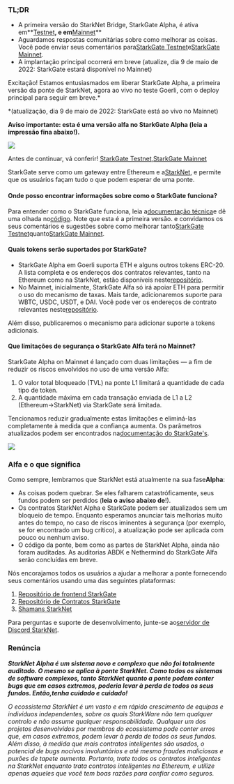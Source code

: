 ### TL;DR

* A primeira versão do StarkNet Bridge, StarkGate Alpha, é ativa em**[Testnet](https://goerli.starkgate.starknet.io/)**, e em**[Mainnet](https://starkgate.starknet.io/)**
* Aguardamos respostas comunitárias sobre como melhorar as coisas. Você pode enviar seus comentários para[StarkGate Testnet](https://forms.reform.app/starkware/StarkGate_Feedback/yhyalh)e[StarkGate Mainnet](https://forms.reform.app/TeRuSp/StarkGate-Feedback-Mainnet/bcoscx).
* A implantação principal ocorrerá em breve (atualize, dia 9 de maio de 2022: StarkGate estará disponível no Mainnet)

Excitação! Estamos entusiasmados em liberar StarkGate Alpha, a primeira versão da ponte de StarkNet, agora ao vivo no teste Goerli, com o deploy principal para seguir em breve.*

\*(atualização, dia 9 de maio de 2022: StarkGate está ao vivo no Mainnet)

**Aviso importante: esta é uma versão alfa no StarkGate Alpha (leia a impressão fina abaixo!).**

![](/assets/starkgate_01.png)

Antes de continuar, vá conferir! [StarkGate Testnet](https://goerli.starkgate.starknet.io/),[StarkGate Mainnet](https://starkgate.starknet.io/)

StarkGate serve como um gateway entre Ethereum e a[StarkNet](https://starknet.io/), e permite que os usuários façam tudo o que podem esperar de uma ponte.

#### **Onde posso encontrar informações sobre como o StarkGate funciona?**

Para entender como o StarkGate funciona, leia a[documentação técnica](https://docs.starknet.io/docs/L1%3C%3EL2%20Communication/token-bridge)e dê uma olhada no[código](https://github.com/starkware-libs/starkgate-contracts/tree/main/src/starkware/starknet/apps/starkgate). Note que esta é a primeira versão. e convidamos os seus comentários e sugestões sobre como melhorar tanto[StarkGate Testnet](https://forms.reform.app/starkware/StarkGate_Feedback/yhyalh)quanto[StarkGate Mainnet](https://forms.reform.app/TeRuSp/StarkGate-Feedback-Mainnet/bcoscx).

#### **Quais tokens serão suportados por StarkGate?**

* StarkGate Alpha em Goerli suporta ETH e alguns outros tokens ERC-20. A lista completa e os endereços dos contratos relevantes, tanto na Ethereum como na StarkNet, estão disponíveis neste[repositório](https://github.com/starkware-libs/starknet-addresses).
* No Mainnet, inicialmente, StarkGate Alfa só irá apoiar ETH para permitir o uso do mecanismo de taxas. Mais tarde, adicionaremos suporte para WBTC, USDC, USDT, e DAI. Você pode ver os endereços de contrato relevantes neste[repositório](https://github.com/starkware-libs/starknet-addresses/blob/master/bridged_tokens/mainnet.json).

Além disso, publicaremos o mecanismo para adicionar suporte a tokens adicionais.

#### **Que limitações de segurança o StarkGate Alfa terá no Mainnet?**

StarkGate Alpha on Mainnet é lançado com duas limitações — a fim de reduzir os riscos envolvidos no uso de uma versão Alfa:

1. O valor total bloqueado (TVL) na ponte L1 limitará a quantidade de cada tipo de token.
2. A quantidade máxima em cada transação enviada de L1 a L2 (Ethereum→StarkNet) via StarkGate será limitada.

Tencionamos reduzir gradualmente estas limitações e eliminá-las completamente à medida que a confiança aumenta. Os parâmetros atualizados podem ser encontrados na[documentação do StarkGate's](https://docs.starknet.io/docs/L1%3C%3EL2%20Communication/token-bridge).

![](/assets/starkgate_02.png)

### Alfa e o que significa

Como sempre, lembramos que StarkNet está atualmente na sua fase**Alpha**:

* As coisas podem quebrar. Se eles falharem catastróficamente, seus fundos podem ser perdidos (**leia o aviso abaixo de**!).
* Os contratos StarkNet Alpha e StarkGate podem ser atualizados sem um bloqueio de tempo. Enquanto esperamos anunciar tais melhorias muito antes do tempo, no caso de riscos iminentes à segurança (por exemplo, se for encontrado um bug crítico), a atualização pode ser aplicada com pouco ou nenhum aviso.
* O código da ponte, bem como as partes de StarkNet Alpha, ainda não foram auditadas. As auditorias ABDK e Nethermind do StarkGate Alfa serão concluídas em breve.

Nós encorajamos todos os usuários a ajudar a melhorar a ponte fornecendo seus comentários usando uma das seguintes plataformas:

1. [Repositório de frontend StarkGate](https://github.com/starkware-libs/starkgate-frontend)
2. [Repositório de Contratos StarkGate](https://github.com/starkware-libs/starkgate-contracts/tree/main/src/starkware/starknet/apps/starkgate)
3. [Shamans StarkNet](http://community.starknet.io/)

Para perguntas e suporte de desenvolvimento, junte-se ao[servidor de Discord StarkNet](https://discord.gg/uJ9HZTUk2Y).

### Renúncia

***StarkNet Alpha é um sistema novo e complexo que não foi totalmente auditado. O mesmo se aplica à ponte StarkNet. Como todos os sistemas de software complexos, tanto StarkNet quanto a ponte podem conter bugs que em casos extremos, poderia levar à perda de todos os seus fundos. Então,***tenha cuidado e cuidado!******

*O ecossistema StarkNet é um vasto e em rápido crescimento de equipas e indivíduos independentes, sobre os quais StarkWare não tem qualquer controlo e não assume qualquer responsabilidade. Qualquer um dos projetos desenvolvidos por membros do ecossistema pode conter erros que, em casos extremos, podem levar à perda de todos os seus fundos. Além disso, à medida que mais contratos inteligentes são usados, o potencial de bugs nocivos involuntários e até mesmo fraudes maliciosas e puxões de tapete aumenta. Portanto, trate todos os contratos inteligentes na StarkNet enquanto trata contratos inteligentes na Ethereum, e utilize apenas aqueles que você tem boas razões para confiar como seguros.*